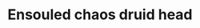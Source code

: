 ---
layout: item
title: Ensouled chaos druid head
item-id: 13471
datatable: true
id: 13471
name: "Ensouled chaos druid head"
members: true
lowalch: 119
highalch: 179
examine: "The druid's soul is still in here."
monsters:
  - id: 520
    name: "Chaos druid"
    members: true
    combat_level: 13
    wiki_url: "https://oldschool.runescape.wiki/w/Chaos_druid"
    drops:
      - quantity: "1"
        rarity: 0.02857142857142857
    image: "https://oldschool.runescape.wiki/images/0/0e/Chaos_druid.png?2557e"
  - id: 532
    name: "Chaos druid warrior"
    members: true
    combat_level: 37
    wiki_url: "https://oldschool.runescape.wiki/w/Chaos_druid_warrior"
    drops:
      - quantity: "1"
        rarity: 0.04
    image: "https://oldschool.runescape.wiki/images/f/f6/Chaos_druid_warrior.png?078c9"
  - id: 6607
    name: "Elder Chaos druid"
    members: true
    combat_level: 129
    wiki_url: "https://oldschool.runescape.wiki/w/Elder_Chaos_druid"
    drops:
      - quantity: "1"
        rarity: 0.05
    image: "https://oldschool.runescape.wiki/images/9/9c/Elder_Chaos_druid.png?559f2"
---